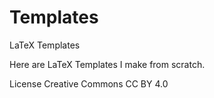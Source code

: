 # Templates
LaTeX Templates

Here are LaTeX Templates I make from scratch.

License
Creative Commons CC BY 4.0
